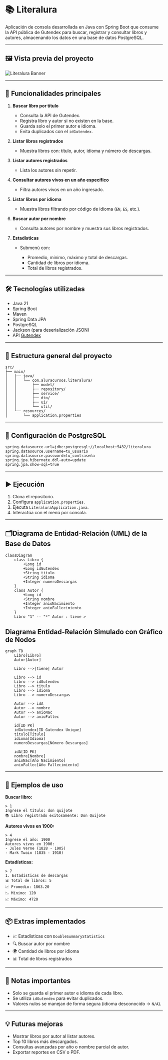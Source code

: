 # 📚 Literalura

Aplicación de consola desarrollada en Java con Spring Boot que consume la API pública de Gutendex para buscar, registrar y consultar libros y autores, almacenando los datos en una base de datos PostgreSQL.

---

## 🖼️ Vista previa del proyecto

![Literalura Banner](assets/bibliotecaDigital.jpg)

---

## 🚀 Funcionalidades principales

1. **Buscar libro por título**

    * Consulta la API de Gutendex.
    * Registra libro y autor si no existen en la base.
    * Guarda solo el primer autor e idioma.
    * Evita duplicados con el `idGutendex`.

2. **Listar libros registrados**

    * Muestra libros con: título, autor, idioma y número de descargas.

3. **Listar autores registrados**

    * Lista los autores sin repetir.

4. **Consultar autores vivos en un año específico**

    * Filtra autores vivos en un año ingresado.

5. **Listar libros por idioma**

    * Muestra libros filtrando por código de idioma (`EN`, `ES`, etc.).

6. **Buscar autor por nombre**

    * Consulta autores por nombre y muestra sus libros registrados.

7. **Estadísticas**

    * Submenú con:

        * Promedio, mínimo, máximo y total de descargas.
        * Cantidad de libros por idioma.
        * Total de libros registrados.

---

## 🛠️ Tecnologías utilizadas

* Java 21
* Spring Boot
* Maven
* Spring Data JPA
* PostgreSQL
* Jackson (para deserialización JSON)
* API [Gutendex](https://gutendex.com/)

---

## 🧩 Estructura general del proyecto

```
src/
├── main/
│   ├── java/
│   │   └── com.aluracursos.literalura/
│   │       ├── model/
│   │       ├── repository/
│   │       ├── service/
│   │       ├── dto/
│   │       ├── ui/
│   │       └── util/
│   └── resources/
│       └── application.properties
```

---

## 🐘 Configuración de PostgreSQL

```properties
spring.datasource.url=jdbc:postgresql://localhost:5432/literalura
spring.datasource.username=tu_usuario
spring.datasource.password=tu_contraseña
spring.jpa.hibernate.ddl-auto=update
spring.jpa.show-sql=true
```

---

## ▶️ Ejecución

1. Clona el repositorio.
2. Configura `application.properties`.
3. Ejecuta `LiteraluraApplication.java`.
4. Interactúa con el menú por consola.

---

## 🗂️Diagrama de Entidad-Relación (UML) de la Base de Datos

```mermaid
classDiagram
    class Libro {
        +Long id
        +Long idGutendex
        +String titulo
        +String idioma
        +Integer numeroDescargas
    }
    class Autor {
        +Long id
        +String nombre
        +Integer anioNacimiento
        +Integer anioFallecimiento
    }
    Libro "1" -- "*" Autor : tiene >

```
## Diagrama Entidad-Relación Simulado con Gráfico de Nodos

```mermaid
graph TD
    Libro[Libro]
    Autor[Autor]

    Libro -->|tiene| Autor

    Libro --> id
    Libro --> idGutendex
    Libro --> titulo
    Libro --> idioma
    Libro --> numeroDescargas

    Autor --> idA
    Autor --> nombre
    Autor --> anioNac
    Autor --> anioFallec

    id[ID PK]
    idGutendex[ID Gutendex Unique]
    titulo[Título]
    idioma[Idioma]
    numeroDescargas[Número Descargas]

    idA[ID PK]
    nombre[Nombre]
    anioNac[Año Nacimiento]
    anioFallec[Año Fallecimiento]

```

---

## 📝 Ejemplos de uso

**Buscar libro:**

```
> 1
Ingrese el título: don quijote
📚 Libro registrado exitosamente: Don Quijote
```

**Autores vivos en 1900:**

```
> 4
Ingrese el año: 1900
Autores vivos en 1900:
- Jules Verne (1828 - 1905)
- Mark Twain (1835 - 1910)
```

**Estadísticas:**

```
> 7
1. Estadísticas de descargas
📊 Total de libros: 5
📈 Promedio: 1863.20
📉 Mínimo: 120
📈 Máximo: 4720
```

---

## 📦 Extras implementados

* 📈 Estadísticas con `DoubleSummaryStatistics`
* 🔍 Buscar autor por nombre
* 🌍 Cantidad de libros por idioma
* 📊 Total de libros registrados

---

## 🧠 Notas importantes

* Solo se guarda el primer autor e idioma de cada libro.
* Se utiliza `idGutendex` para evitar duplicados.
* Valores nulos se manejan de forma segura (idioma desconocido → `N/A`).

---

## 💡 Futuras mejoras

* Mostrar libros por autor al listar autores.
* Top 10 libros más descargados.
* Consultas avanzadas por año o nombre parcial de autor.
* Exportar reportes en CSV o PDF.
